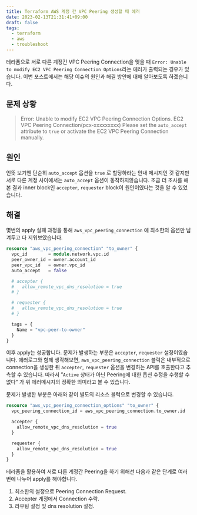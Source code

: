 ```yaml
---
title: Terraform AWS 계정 간 VPC Peering 생성할 때 에러
date: 2023-02-13T21:31:41+09:00
draft: false
tags:
  - terraform
  - aws
  - troubleshoot
---
```

테라폼으로 서로 다른 계정간 VPC Peering Connection을 맺을 때 `Error: Unable to modify EC2 VPC Peering Connection Options`라는 에러가 출력되는 경우가 있습니다. 이번 포스트에서는 해당 이슈의 원인과 해결 방안에 대해 알아보도록 하겠습니다.
<!--more-->

## 문제 상황

> Error: Unable to modify EC2 VPC Peering Connection Options. EC2 VPC Peering Connection(pcx-xxxxxxxxx)
> Please set the `auto_accept` attribute to `true` or activate the EC2 VPC Peering Connection manually.

## 원인

언뜻 보기엔 단순히 `auto_accept` 옵션을 `true` 로 할당하라는 안내 메시지인 것 같지만 서로 다른 계정 사이에서는 `auto_accept` 옵션이 동작하지않습니다. 조금 더 조사를 해본 결과 inner block인 `accepter`, `requester` block이 원인이였다는 것을 알 수 있었습니다.

## 해결

몇번의 apply 실패 과정을 통해 `aws_vpc_peering_connection` 에 최소한의 옵션만 남겨두고 다 지워보았습니다.

```terraform
resource "aws_vpc_peering_connection" "to_owner" {
  vpc_id        = module.network.vpc.id
  peer_owner_id = owner.account_id
  peer_vpc_id   = owner.vpc_id
  auto_accept   = false

  # accepter {
  #   allow_remote_vpc_dns_resolution = true
  # }

  # requester {
  #   allow_remote_vpc_dns_resolution = true
  # }

  tags = {
    Name = "vpc-peer-to-owner"
  }
}
```

이후 apply는 성공합니다. 문제가 발생하는 부분은 `accepter`, `requester` 설정이였습니다. 에러로그와 함께 생각해보면, `aws_vpc_peering_connection` 블럭은 내부적으로 connection을 생성한 뒤 `accepter`, `requester` 옵션을 변경하는 API를 호출한다고 추측할 수 있습니다. 따라서 ”`Active` 상태가 아닌 Peering에 대한 옵션 수정을 수행할 수 없다” 가 위 에러메시지의 정확한 의미라고 볼 수 있습니다.

문제가 발생한 부분은 아래와 같이 별도의 리소스 블럭으로 변경할 수 있습니다.

```terraform
resource "aws_vpc_peering_connection_options" "to_owner" {
  vpc_peering_connection_id = aws_vpc_peering_connection.to_owner.id

  accepter {
    allow_remote_vpc_dns_resolution = true
  }

  requester {
    allow_remote_vpc_dns_resolution = true
  }
}
```

테라폼을 활용하여 서로 다른 계정간 Peering을 하기 위해선 다음과 같은 단계로 여러번에 나누어 apply를 해야합니다.

1. 최소한의 설정으로 Peering Connection Request.
2. Accepter 계정에서 Connection 수락.
3. 라우팅 설정 및 dns resolution 설정.